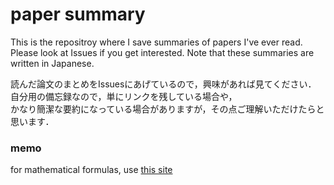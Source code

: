 # paper summary

This is the repositroy where I save summaries of papers I've ever read.<br>
Please look at Issues if you get interested.
Note that these summaries are written in Japanese.

読んだ論文のまとめをIssuesにあげているので，興味があれば見てください．<br>
自分用の備忘録なので，単にリンクを残している場合や，<br>
かなり簡潔な要約になっている場合がありますが，その点ご理解いただけたらと思います．

### memo
for mathematical formulas, use [this site](https://www.codecogs.com/latex/eqneditor.php)


